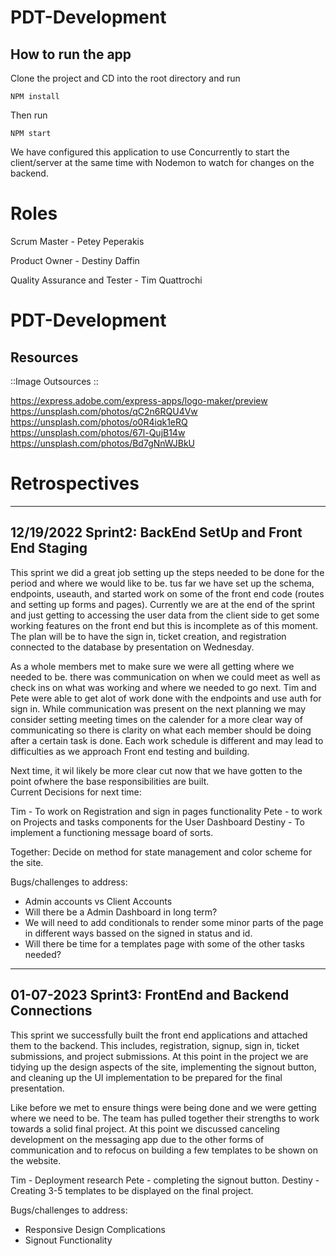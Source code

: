 # PDT-Development

## How to run the app

Clone the project and CD into the root directory and run

`NPM install`

Then run

`NPM start`

We have configured this application to use Concurrently to start the client/server at the same time
with Nodemon to watch for changes on the backend.

# Roles

Scrum Master - Petey Peperakis

Product Owner - Destiny Daffin

Quality Assurance and Tester - Tim Quattrochi

# PDT-Development

## Resources

::Image Outsources :: 

https://express.adobe.com/express-apps/logo-maker/preview
https://unsplash.com/photos/qC2n6RQU4Vw
https://unsplash.com/photos/o0R4iqk1eRQ
https://unsplash.com/photos/67l-QujB14w
https://unsplash.com/photos/Bd7gNnWJBkU


# Retrospectives #
--------------------------------------------
 12/19/2022
Sprint2: BackEnd SetUp and Front End Staging  
---------------------------------------------

This sprint we did a great job setting up the steps needed to be done for 
the period and where we would like to be. tus far we have set up  the schema, 
endpoints, useauth, and started work on  some of the front end code (routes and setting up forms and pages).  Currently  we are at the end of the sprint and just  getting to accessing the user data from  the client side to get some working features on the front end but this is incomplete as of this moment.  The plan will be to have the sign  in, ticket creation,  and registration connected to the database by presentation  on Wednesday. 

As a whole members met to make sure we were all getting where we needed to be. there was communication  on  when  we could meet as well  as check ins on  what was working and where we needed to go next.  Tim and Pete were able to get alot of work  done with the endpoints and use auth for sign in. While communication was present on the next planning we may consider setting meeting times on the calender for a more clear way of communicating so there is clarity on what each  member should be doing after a certain task  is done. Each  work  schedule is different and may lead to difficulties as we approach Front end testing and building. 

Next time, it wil likely be more clear cut now that  we have gotten to the point ofwhere the base responsibilities are built.  
Current Decisions for next time: 

Tim - To work on  Registration  and sign in pages functionality
Pete - to work on Projects and tasks components for the User Dashboard 
Destiny - To implement a functioning message board of sorts. 

Together: Decide on  method for state management and color scheme for the site. 

Bugs/challenges to address: 

- Admin accounts vs Client Accounts
- Will there be a Admin  Dashboard in  long term?
- We will need to add conditionals to render some minor parts of the page in  different ways bassed on  the signed in status and id. 
- Will there be time for a templates page with  some of the other tasks needed? 



--------------------------------------------
01-07-2023
Sprint3: FrontEnd and Backend Connections  
---------------------------------------------
This sprint we successfully built the front end applications and attached them  to the backend. This includes, registration, signup, sign in, ticket submissions, and project submissions. At this point in the project we are tidying up the design  aspects of the site, implementing the signout button, and cleaning up the UI implementation to be prepared for the final presentation. 

Like before we met to ensure things were being done and we were getting where we need to be. The team  has pulled together their strengths to work towards a solid final project. At this point we discussed canceling development on  the messaging app due to the other forms of communication and to refocus on  building a few templates to be shown  on  the website. 

Tim - Deployment research
Pete - completing the signout button. 
Destiny - Creating 3-5 templates to be displayed on the final  project.  


Bugs/challenges to address: 

- Responsive Design  Complications 
- Signout Functionality

